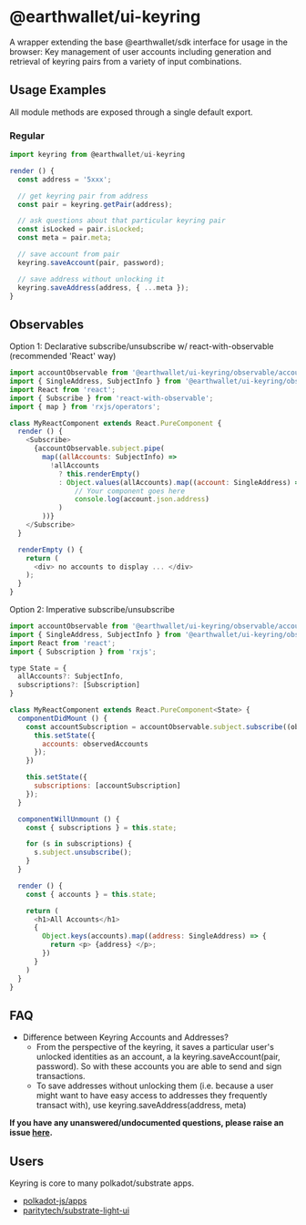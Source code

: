 # @earthwallet/ui-keyring

A wrapper extending the base @earthwallet/sdk interface for usage in the browser:
Key management of user accounts including generation and retrieval of keyring pairs from a variety of input combinations.

## Usage Examples

All module methods are exposed through a single default export.

### Regular

```js
import keyring from @earthwallet/ui-keyring

render () {
  const address = '5xxx';

  // get keyring pair from address
  const pair = keyring.getPair(address);

  // ask questions about that particular keyring pair
  const isLocked = pair.isLocked;
  const meta = pair.meta;

  // save account from pair
  keyring.saveAccount(pair, password);

  // save address without unlocking it
  keyring.saveAddress(address, { ...meta });
}
```

## Observables

Option 1: Declarative subscribe/unsubscribe w/ react-with-observable (recommended 'React' way)

```js
import accountObservable from '@earthwallet/ui-keyring/observable/accounts';
import { SingleAddress, SubjectInfo } from '@earthwallet/ui-keyring/observable/types';
import React from 'react';
import { Subscribe } from 'react-with-observable';
import { map } from 'rxjs/operators';

class MyReactComponent extends React.PureComponent {
  render () {
    <Subscribe>
      {accountObservable.subject.pipe(
        map((allAccounts: SubjectInfo) =>
          !allAccounts
            ? this.renderEmpty()
            : Object.values(allAccounts).map((account: SingleAddress) =>
                // Your component goes here
                console.log(account.json.address)
            )
        ))}
    </Subscribe>
  }

  renderEmpty () {
    return (
      <div> no accounts to display ... </div>
    );
  }
}

```

Option 2: Imperative subscribe/unsubscribe

```js
import accountObservable from '@earthwallet/ui-keyring/observable/accounts';
import { SingleAddress, SubjectInfo } from '@earthwallet/ui-keyring/observable/types';
import React from 'react';
import { Subscription } from 'rxjs';

type State = {
  allAccounts?: SubjectInfo,
  subscriptions?: [Subscription]
}

class MyReactComponent extends React.PureComponent<State> {
  componentDidMount () {
    const accountSubscription = accountObservable.subject.subscribe((observedAccounts) => {
      this.setState({
        accounts: observedAccounts
      });
    })

    this.setState({
      subscriptions: [accountSubscription]
    });
  }

  componentWillUnmount () {
    const { subscriptions } = this.state;

    for (s in subscriptions) {
      s.subject.unsubscribe();
    }
  }

  render () {
    const { accounts } = this.state;

    return (
      <h1>All Accounts</h1>
      {
        Object.keys(accounts).map((address: SingleAddress) => {
          return <p> {address} </p>;
        })
      }
    )
  }
}
```

## FAQ

- Difference between Keyring Accounts and Addresses?
  - From the perspective of the keyring, it saves a particular user's unlocked identities as an account, a la keyring.saveAccount(pair, password). So with these accounts you are able to send and sign transactions.
  - To save addresses without unlocking them (i.e. because a user might want to have easy access to addresses they frequently transact with), use keyring.saveAddress(address, meta)

**If you have any unanswered/undocumented questions, please raise an issue [here](https://github.com/polkadot-js/ui/issues).**


## Users

Keyring is core to many polkadot/substrate apps.

* [polkadot-js/apps](https://github.com/polkadot-js/apps)
* [paritytech/substrate-light-ui](https://github.com/paritytech/substrate-light-ui)
